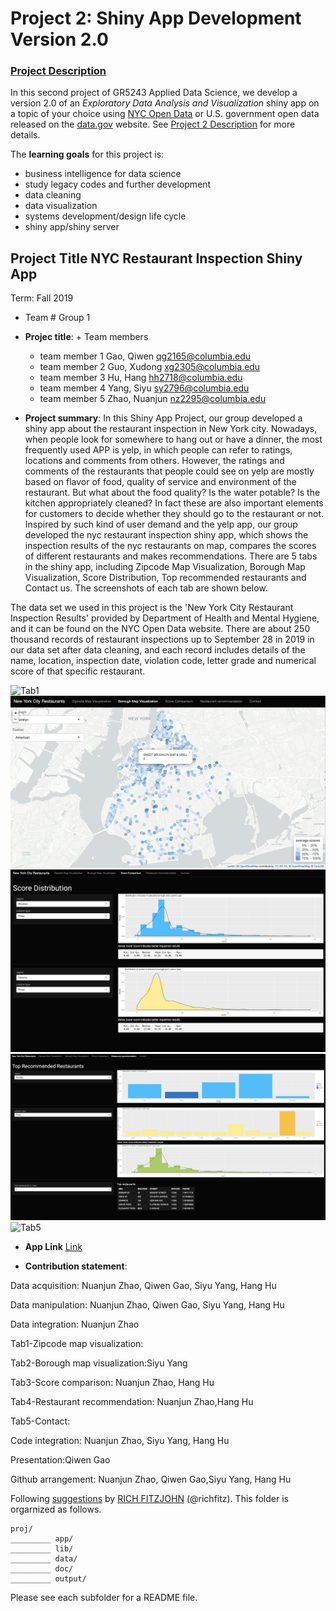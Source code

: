 # Project 2: Shiny App Development Version 2.0

### [Project Description](doc/project2_desc.md)


In this second project of GR5243 Applied Data Science, we develop a version 2.0 of an *Exploratory Data Analysis and Visualization* shiny app on a topic of your choice using [NYC Open Data](https://opendata.cityofnewyork.us/) or U.S. government open data released on the [data.gov](https://data.gov/) website. See [Project 2 Description](doc/project2_desc.md) for more details.  

The **learning goals** for this project is:

- business intelligence for data science
- study legacy codes and further development
- data cleaning
- data visualization
- systems development/design life cycle
- shiny app/shiny server


## Project Title NYC Restaurant Inspection Shiny App 
Term: Fall 2019

+ Team # Group 1
+ **Projec title**: + Team members
	+ team member 1  Gao, Qiwen qg2165@columbia.edu
  + team member 2  Guo, Xudong xg2305@columbia.edu
  + team member 3  Hu, Hang hh2718@columbia.edu
  + team member 4  Yang, Siyu sy2796@columbia.edu
  + team member 5  Zhao, Nuanjun nz2295@columbia.edu
                  


+ **Project summary**: In this Shiny App Project, our group developed a shiny app about the restaurant inspection in New York city. Nowadays, when people look for somewhere to hang out or have a dinner, the most frequently used APP is yelp, in which people can refer to ratings, locations and comments from others. However, the ratings and comments of the restaurants that people could see on yelp are mostly based on flavor of food, quality of service and environment of the restaurant. But what about the food quality? Is the water potable? Is the kitchen appropriately cleaned? In fact these are also important elements for customers to decide whether they should go to the restaurant or not. Inspired by such kind of user demand and the yelp app, our group developed the nyc restaurant inspection shiny app, which shows the inspection results of the nyc restaurants on map, compares the scores of different restaurants and makes recommendations. There are 5 tabs in the shiny app, including Zipcode Map Visualization, Borough Map Visualization, Score Distribution, Top recommended restaurants and Contact us. The screenshots of each tab are shown below. 

The data set we used in this project is the 'New York City Restaurant Inspection Results' provided by Department of Health and Mental Hygiene, and it can be found on the NYC Open Data website. There are about 250 thousand records of restaurant inspections up to September 28 in 2019 in our data set after data cleaning, and each record includes details of the name, location, inspection date, violation code, letter grade and numerical score of that specific restaurant.

![Tab1](https://github.com/TZstatsADS/fall2019-proj2--sec2-grp1/blob/master/lib/Tab3.png)
![Tab2](https://github.com/TZstatsADS/fall2019-proj2--sec2-grp1/blob/master/lib/Tab4.png)
![Tab3](https://github.com/TZstatsADS/fall2019-proj2--sec2-grp1/blob/master/lib/Tab1.png)
![Tab4](https://github.com/TZstatsADS/fall2019-proj2--sec2-grp1/blob/master/lib/Tab2.png)
![Tab5](https://github.com/TZstatsADS/fall2019-proj2--sec2-grp1/blob/master/lib/Tab5.png)

+ **App Link** [Link](https://proj2.shinyapps.io/Nycrestaurant_inspection/)


+ **Contribution statement**: 

Data acquisition: Nuanjun Zhao, Qiwen Gao, Siyu Yang, Hang Hu

Data manipulation: Nuanjun Zhao, Qiwen Gao, Siyu Yang, Hang Hu

Data integration: Nuanjun Zhao

Tab1-Zipcode map visualization:

Tab2-Borough map visualization:Siyu Yang

Tab3-Score comparison: Nuanjun Zhao, Hang Hu

Tab4-Restaurant recommendation: Nuanjun Zhao,Hang Hu

Tab5-Contact:

Code integration: Nuanjun Zhao, Siyu Yang, Hang Hu

Presentation:Qiwen Gao

Github arrangement: Nuanjun Zhao, Qiwen Gao,Siyu Yang, Hang Hu

Following [suggestions](http://nicercode.github.io/blog/2013-04-05-projects/) by [RICH FITZJOHN](http://nicercode.github.io/about/#Team) (@richfitz). This folder is orgarnized as follows.

```
proj/
_________ app/
_________ lib/
_________ data/
_________ doc/
_________ output/
```

Please see each subfolder for a README file.

